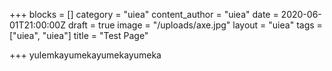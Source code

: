 +++
blocks = []
category = "uiea"
content_author = "uiea"
date = 2020-06-01T21:00:00Z
draft = true
image = "/uploads/axe.jpg"
layout = "uiea"
tags = ["uiea", "uiea"]
title = "Test Page"

+++
yulemkayumekayumekayumeka